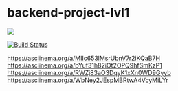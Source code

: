 # backend-project-lvl1

<a href="https://codeclimate.com/github/Luce62006/project-lvl1-s454/maintainability"><img src="https://api.codeclimate.com/v1/badges/c93b711d2ec872857a80/maintainability" /></a>

[![Build Status](https://travis-ci.org/Luce62006/backend-project-lvl1.svg?branch=master)](https://travis-ci.org/Luce62006/backend-project-lvl1)

    
https://asciinema.org/a/MlIc653lMsrUbnV7r2iKQaB7H
https://asciinema.org/a/bYuf31h82iOt2OPQ9hfSmKzP1
https://asciinema.org/a/RWZj83aO3DqyK1xXn0WD9Gyyb
https://asciinema.org/a/WbNey2JEspMBRtwA4VcyMiLYr
